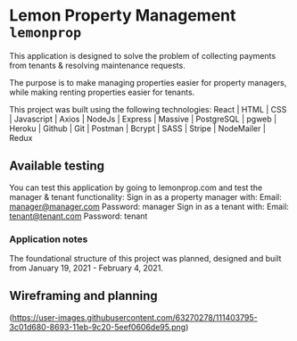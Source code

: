 # Lemon Property Management `lemonprop`

This application is designed to solve the problem of collecting payments from tenants & resolving maintenance requests. 

The purpose is to make managing properties easier for property managers, while making renting properties easier for tenants.

This project was built using the following technologies:
React | HTML | CSS | Javascript | Axios | NodeJs | Express | Massive | PostgreSQL | pgweb | Heroku | Github | Git | Postman | Bcrypt | SASS | Stripe | NodeMailer | Redux 

## Available testing

 You can test this application by going to lemonprop.com and test the manager & tenant functionality:
 Sign in as a property manager with: Email: manager@manager.com Password: manager
 Sign in as a tenant with: Email: tenant@tenant.com Password: tenant

### Application notes

The foundational structure of this project was planned, designed and built from January 19, 2021 - February 4, 2021.

## Wireframing and planning

(https://user-images.githubusercontent.com/63270278/111403795-3c01d680-8693-11eb-9c20-5eef0606de95.png)
